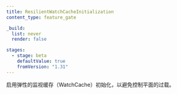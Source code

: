 ```yaml
---
title: ResilientWatchCacheInitialization
content_type: feature_gate

_build:
  list: never
  render: false

stages:
  - stage: beta 
    defaultValue: true
    fromVersion: "1.31"
---
```


<!--
Enables resilient watchcache initialization to avoid controlplane overload.
-->
启用弹性的监视缓存（WatchCache）初始化，以避免控制平面的过载。
